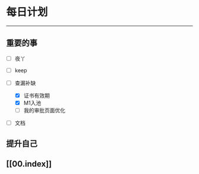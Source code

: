 
# 每日计划
---
## 重要的事

- [ ]    夜丫
- [ ]   keep
- [ ]  查漏补缺
    - [x] 证书有效期
    - [x] M1入池
    - [ ]  我的审批页面优化
- [ ] 文档



## 提升自己

  



## [[00.index]]










